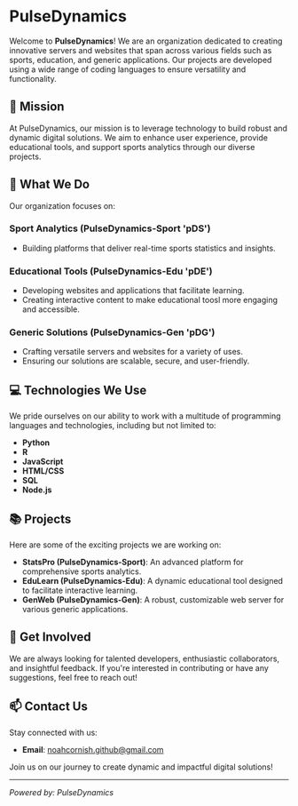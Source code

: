 # PulseDynamics

Welcome to **PulseDynamics**! We are an organization dedicated to creating innovative servers and websites that span across various fields such as sports, education, and generic applications. Our projects are developed using a wide range of coding languages to ensure versatility and functionality.

## 🚀 Mission

At PulseDynamics, our mission is to leverage technology to build robust and dynamic digital solutions. We aim to enhance user experience, provide educational tools, and support sports analytics through our diverse projects.

## 🌟 What We Do

Our organization focuses on:

### Sport Analytics (PulseDynamics-Sport 'pDS')
- Building platforms that deliver real-time sports statistics and insights.

### Educational Tools (PulseDynamics-Edu 'pDE')
- Developing websites and applications that facilitate learning.
- Creating interactive content to make educational toosl more engaging and accessible.

### Generic Solutions (PulseDynamics-Gen 'pDG')
- Crafting versatile servers and websites for a variety of uses.
- Ensuring our solutions are scalable, secure, and user-friendly.

## 💻 Technologies We Use

We pride ourselves on our ability to work with a multitude of programming languages and technologies, including but not limited to:
- **Python**
- **R**
- **JavaScript**
- **HTML/CSS**
- **SQL**
- **Node.js**

## 📚 Projects

Here are some of the exciting projects we are working on:

- **StatsPro (PulseDynamics-Sport)**: An advanced platform for comprehensive sports analytics.
- **EduLearn (PulseDynamics-Edu)**: A dynamic educational tool designed to facilitate interactive learning.
- **GenWeb (PulseDynamics-Gen)**: A robust, customizable web server for various generic applications.

## 🤝 Get Involved

We are always looking for talented developers, enthusiastic collaborators, and insightful feedback. If you're interested in contributing or have any suggestions, feel free to reach out!

## 📫 Contact Us

Stay connected with us:
- **Email**: noahcornish.github@gmail.com

Join us on our journey to create dynamic and impactful digital solutions!

---
*Powered by: PulseDynamics*
